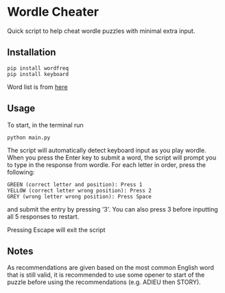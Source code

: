 # Wordle Cheater
Quick script to help cheat wordle puzzles with minimal extra input.

## Installation
```
pip install wordfreq
pip install keyboard
```
Word list is from [here](https://gist.github.com/cfreshman/a03ef2cba789d8cf00c08f767e0fad7b)

## Usage
To start, in the terminal run 
```
python main.py
```
The script will automatically detect keyboard input as you play wordle. When you press the Enter key to submit a word, the script will prompt you to type in the response from wordle. For each letter in order, press the following:
```
GREEN (correct letter and position): Press 1
YELLOW (correct letter wrong position): Press 2
GREY (wrong letter wrong position): Press Space
```
and submit the entry by pressing '3'. You can also press 3 before inputting all 5 responses to restart.

Pressing Escape will exit the script

## Notes
As recommendations are given based on the most common English word that is still valid, it is recommended to use some opener to start of the puzzle before using the recommendations (e.g. ADIEU then STORY).